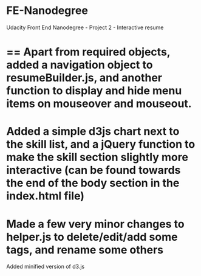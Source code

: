 FE-Nanodegree
=============
Udacity Front End Nanodegree - Project 2 - Interactive resume

==
Apart from required objects, added a navigation object to resumeBuilder.js, and another function to display and 
hide menu items on mouseover and mouseout.
==
Added a simple d3js chart next to the skill list, and a jQuery function to make the skill section slightly more
interactive (can be found towards the end of the body section in the index.html file)
==
Made a few very minor changes to helper.js to delete/edit/add some tags, and rename some others
==
Added minified version of d3.js




